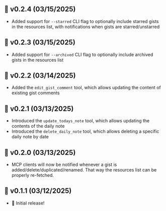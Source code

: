 ## 📆 v0.2.4 (03/15/2025)

- Added support for `--starred` CLI flag to optionally include starred gists in the resources list, with notifications when gists are starred/unstarred

## 📆 v0.2.3 (03/15/2025)

- Added support for `--archived` CLI flag to optionally include archived gists in the resources list

## 📆 v0.2.2 (03/14/2025)

- Added the `edit_gist_comment` tool, which allows updating the content of existing gist comments

## 📆 v0.2.1 (03/13/2025)

- Introduced the `update_todays_note` tool, which allows updating the contents of the daily note
- Introduced the `delete_daily_note` tool, which allows deleting a specific daily note by date

## 📆 v0.2.0 (03/13/2025)

- MCP clients will now be notified whenever a gist is added/delete/duplicated/renamed. That way the resources list can be properly re-fetched.

## 📆 v0.1.1 (03/12/2025)

- 🚀 Initial release!

